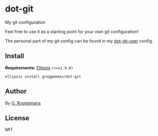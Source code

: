 # dot-git

My git configuration

Feel free to use it as a starting point for your own git configuration!

The personal part of my git config can be found in my
[dot-git-user][dot-git-user] config.

## Install

**Requirements:** [Ellipsis][ellipsis] `(>=v1.9.0)`

``` shell
ellipsis install groggemans/dot-git
```

## Author

By [G. Roggemans][groggemans]

## License

MIT

[dot-git-user]:         https://github.com/groggemans/dot-git-user

[Ellipsis]:             https://github.com/ellipsis/ellipsis
[groggemans]:           https://github.com/groggemans

